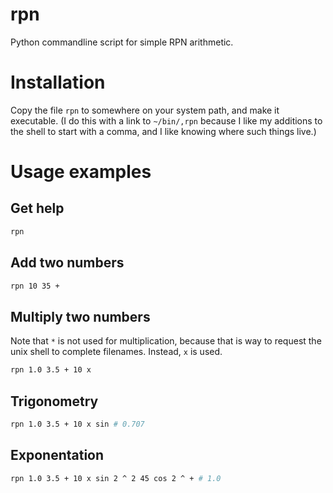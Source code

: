# rpn

Python commandline script for simple RPN arithmetic.

# Installation

Copy the file `rpn` to somewhere on your system path, and make it executable. (I do this with a link to `~/bin/,rpn` because I like
my additions to the shell to start with a comma, and I like knowing where such things live.)

# Usage examples

## Get help
```sh
rpn
```

## Add two numbers
```sh
rpn 10 35 +
```

## Multiply two numbers

Note that `*` is not used for multiplication, because that is way to
request the unix shell to complete filenames. Instead, `x` is used.

```sh
rpn 1.0 3.5 + 10 x
```


## Trigonometry
```sh
rpn 1.0 3.5 + 10 x sin # 0.707
```

## Exponentation

```sh
rpn 1.0 3.5 + 10 x sin 2 ^ 2 45 cos 2 ^ + # 1.0
```

